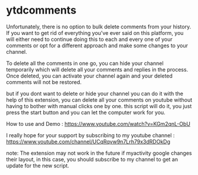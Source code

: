 # ytdcomments

Unfortunately, there is no option to bulk delete comments from your history. If you want to get rid of everything you've ever said on this platform, you will either need to continue doing this to each and every one of your comments or opt for a different approach and make some changes to your channel.

To delete all the comments in one go, you can hide your channel temporarily which will delete all your comments and replies in the process. Once deleted, you can activate your channel again and your deleted comments will not be restored.

but if you dont want to delete or hide your channel you can do it with the help of this extension, you can delete all your comments on youtube without having to bother with manual clicks one by one. this script will do it, you just press the start button and you can let the computer work for you. 

How to use and Demo : https://www.youtube.com/watch?v=KGm2qnL-ObU

I really hope for your support by subscribing to my youtube channel :
https://www.youtube.com/channel/UCqRqvw9n7Lrh79x3dRDOkDg

note: The extension may not work in the future if myactivity google changes their layout, in this case, you should subscribe to my channel to get an update for the new script.